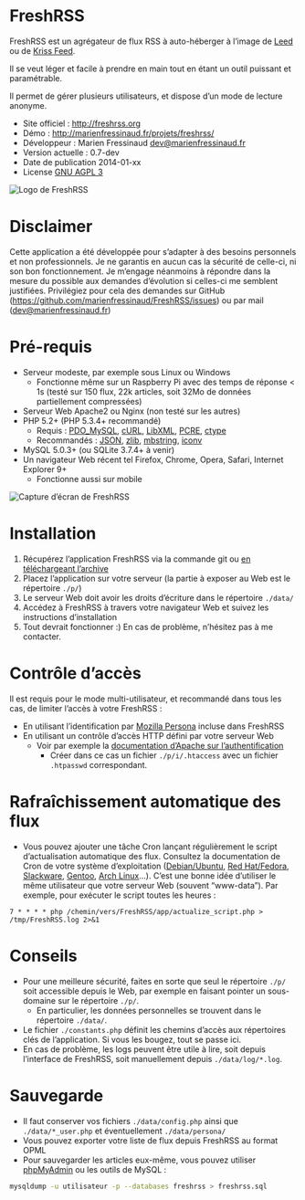 # FreshRSS
FreshRSS est un agrégateur de flux RSS à auto-héberger à l’image de [Leed](http://projet.idleman.fr/leed/) ou de [Kriss Feed](http://tontof.net/kriss/feed/).

Il se veut léger et facile à prendre en main tout en étant un outil puissant et paramétrable.

Il permet de gérer plusieurs utilisateurs, et dispose d’un mode de lecture anonyme.

* Site officiel : http://freshrss.org
* Démo : http://marienfressinaud.fr/projets/freshrss/
* Développeur : Marien Fressinaud <dev@marienfressinaud.fr>
* Version actuelle : 0.7-dev
* Date de publication 2014-01-xx
* License [GNU AGPL 3](http://www.gnu.org/licenses/agpl-3.0.html)

![Logo de FreshRSS](http://marienfressinaud.fr/data/images/freshrss/freshrss_title.png)

# Disclaimer
Cette application a été développée pour s’adapter à des besoins personnels et non professionnels.
Je ne garantis en aucun cas la sécurité de celle-ci, ni son bon fonctionnement.
Je m’engage néanmoins à répondre dans la mesure du possible aux demandes d’évolution si celles-ci me semblent justifiées.
Privilégiez pour cela des demandes sur GitHub
(https://github.com/marienfressinaud/FreshRSS/issues) ou par mail (dev@marienfressinaud.fr)

# Pré-requis
* Serveur modeste, par exemple sous Linux ou Windows
	* Fonctionne même sur un Raspberry Pi avec des temps de réponse < 1s (testé sur 150 flux, 22k articles, soit 32Mo de données partiellement compressées)
* Serveur Web Apache2 ou Nginx (non testé sur les autres)
* PHP 5.2+ (PHP 5.3.4+ recommandé)
	* Requis : [PDO_MySQL](http://php.net/pdo-mysql), [cURL](http://php.net/curl), [LibXML](http://php.net/xml), [PCRE](http://php.net/pcre), [ctype](http://php.net/ctype)
	* Recommandés : [JSON](http://php.net/json), [zlib](http://php.net/zlib), [mbstring](http://php.net/mbstring), [iconv](http://php.net/iconv)
* MySQL 5.0.3+ (ou SQLite 3.7.4+ à venir)
* Un navigateur Web récent tel Firefox, Chrome, Opera, Safari, Internet Explorer 9+
	* Fonctionne aussi sur mobile

![Capture d’écran de FreshRSS](http://marienfressinaud.fr/data/images/freshrss/freshrss_default-design.png)

# Installation
1. Récupérez l’application FreshRSS via la commande git ou [en téléchargeant l’archive](https://github.com/marienfressinaud/FreshRSS/archive/master.zip)
2. Placez l’application sur votre serveur (la partie à exposer au Web est le répertoire `./p/`)
3. Le serveur Web doit avoir les droits d’écriture dans le répertoire `./data/`
4. Accédez à FreshRSS à travers votre navigateur Web et suivez les instructions d’installation
5. Tout devrait fonctionner :) En cas de problème, n’hésitez pas à me contacter.

# Contrôle d’accès
Il est requis pour le mode multi-utilisateur, et recommandé dans tous les cas, de limiter l’accès à votre FreshRSS :
* En utilisant l’identification par [Mozilla Persona](https://login.persona.org/about) incluse dans FreshRSS
* En utilisant un contrôle d’accès HTTP défini par votre serveur Web
	* Voir par exemple la [documentation d’Apache sur l’authentification](http://httpd.apache.org/docs/trunk/howto/auth.html)
		* Créer dans ce cas un fichier `./p/i/.htaccess` avec un fichier `.htpasswd` correspondant.

# Rafraîchissement automatique des flux
* Vous pouvez ajouter une tâche Cron lançant régulièrement le script d’actualisation automatique des flux.
Consultez la documentation de Cron de votre système d’exploitation ([Debian/Ubuntu](http://doc.ubuntu-fr.org/cron), [Red Hat/Fedora](http://doc.fedora-fr.org/wiki/CRON_:_Configuration_de_t%C3%A2ches_automatis%C3%A9es), [Slackware](http://docs.slackware.com/fr:slackbook:process_control?#cron), [Gentoo](http://wiki.gentoo.org/wiki/Cron/fr), [Arch Linux](http://wiki.archlinux.fr/Cron)…).
C’est une bonne idée d’utiliser le même utilisateur que votre serveur Web (souvent “www-data”).
Par exemple, pour exécuter le script toutes les heures :

```
7 * * * * php /chemin/vers/FreshRSS/app/actualize_script.php > /tmp/FreshRSS.log 2>&1
```

# Conseils
* Pour une meilleure sécurité, faites en sorte que seul le répertoire `./p/` soit accessible depuis le Web, par exemple en faisant pointer un sous-domaine sur le répertoire `./p/`.
	* En particulier, les données personnelles se trouvent dans le répertoire `./data/`.
* Le fichier `./constants.php` définit les chemins d’accès aux répertoires clés de l’application. Si vous les bougez, tout se passe ici.
* En cas de problème, les logs peuvent être utile à lire, soit depuis l’interface de FreshRSS, soit manuellement depuis `./data/log/*.log`.

# Sauvegarde
* Il faut conserver vos fichiers `./data/config.php` ainsi que `./data/*_user.php` et éventuellement `./data/persona/`
* Vous pouvez exporter votre liste de flux depuis FreshRSS au format OPML
* Pour sauvegarder les articles eux-même, vous pouvez utiliser [phpMyAdmin](http://www.phpmyadmin.net) ou les outils de MySQL :

```bash
mysqldump -u utilisateur -p --databases freshrss > freshrss.sql
```

